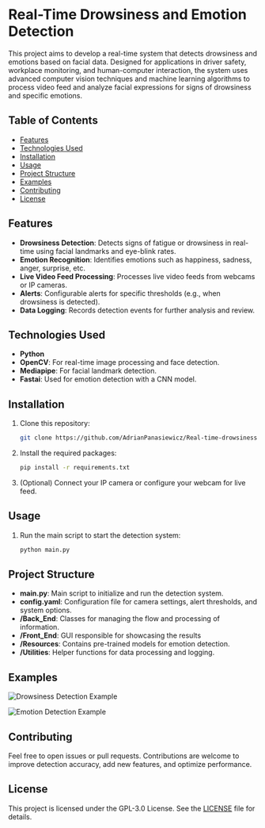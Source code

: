 # Real-Time Drowsiness and Emotion Detection

This project aims to develop a real-time system that detects drowsiness and emotions based on facial data. Designed for applications in driver safety, workplace monitoring, and human-computer interaction, the system uses advanced computer vision techniques and machine learning algorithms to process video feed and analyze facial expressions for signs of drowsiness and specific emotions.

## Table of Contents
- [Features](#features)
- [Technologies Used](#technologies-used)
- [Installation](#installation)
- [Usage](#usage)
- [Project Structure](#project-structure)
- [Examples](#examples)
- [Contributing](#contributing)
- [License](#license)

## Features
- **Drowsiness Detection**: Detects signs of fatigue or drowsiness in real-time using facial landmarks and eye-blink rates.
- **Emotion Recognition**: Identifies emotions such as happiness, sadness, anger, surprise, etc.
- **Live Video Feed Processing**: Processes live video feeds from webcams or IP cameras.
- **Alerts**: Configurable alerts for specific thresholds (e.g., when drowsiness is detected).
- **Data Logging**: Records detection events for further analysis and review.

## Technologies Used
- **Python**
- **OpenCV**: For real-time image processing and face detection.
- **Mediapipe**: For facial landmark detection.
- **Fastai**: Used for emotion detection with a CNN model.

## Installation
1. Clone this repository:
    ```bash
    git clone https://github.com/AdrianPanasiewicz/Real-time-drowsiness-and-emotion-detection.git
    ```
2. Install the required packages:
    ```bash
    pip install -r requirements.txt
    ```
3. (Optional) Connect your IP camera or configure your webcam for live feed.

## Usage
1. Run the main script to start the detection system:
    ```bash
    python main.py
    ```

## Project Structure
- **main.py**: Main script to initialize and run the detection system.
- **config.yaml**: Configuration file for camera settings, alert thresholds, and system options.
- **/Back_End**: Classes for managing the flow and processing of information.
- **/Front_End**: GUI responsible for showcasing the results
- **/Resources**: Contains pre-trained models for emotion detection.
- **/Utilities**: Helper functions for data processing and logging.


## Examples
![Drowsiness Detection Example](examples/drowsiness_example.jpg)

![Emotion Detection Example](examples/emotion_example.jpg)

## Contributing
Feel free to open issues or pull requests. Contributions are welcome to improve detection accuracy, add new features, and optimize performance.

## License
This project is licensed under the GPL-3.0 License. See the [LICENSE](LICENSE) file for details.
